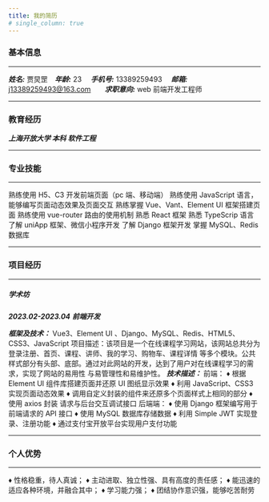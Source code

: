 ```yaml
---
title: 我的简历
# single_column: true
---
```


### 基本信息

---

**_姓名:_** 贾炅罡　**_年龄:_** 23 　**_手机号:_** 13389259493 　**_邮箱:_** j13389259493@163.com　　**_求职意向:_** web 前端开发工程师

---

### 教育经历

**_上海开放大学 本科 软件工程_**

---

### 专业技能

---

熟练使用 H5、C3 开发前端页面（pc 端、移动端）
熟练使用 JavaScript 语言，能够编写页面动态效果及页面交互
熟练掌握 Vue、Vant、Element UI 框架搭建页面
熟练使用 vue-router 路由的使用机制
熟悉 React 框架
熟悉 TypeScrip 语言
了解 uniApp 框架、微信小程序开发
了解 Django 框架开发
掌握 MySQL、Redis 数据库

---

### 项目经历

---

##### 学术坊

**_2023.02-2023.04_** **_前端开发_**

**_框架及技术：_** Vue3、Element UI 、Django、MySQL、Redis、HTML5、CSS3、JavaScript
项目描述：该项目是一个在线课程学习网站，该网站总共分为登录注册、首页、课程、讲师、我的学习、购物车、课程详情
等多个模块。公共样式部分有头部、底部。通过对此网站的开发，达到了用户对在线课程学习的需求，实现了网站的易用性
与易管理性和易维护性。
**_技术描述：_**
前端：
♦ 根据 Element UI 组件库搭建页面并还原 UI 图纸显示效果
♦ 利用 JavaScript、CSS3 实现页面动态效果
♦ 调用自定义封装的组件来还原多个页面样式上相同的部分
♦ 使用 axios 封装 请求与后台交互调试接口
后端端：
♦ 使用 Django 框架编写用于前端请求的 API 接口
♦ 使用 MySQL 数据库存储数据
♦ 利用 Simple JWT 实现登录、注册功能
♦ 通过支付宝开放平台实现用户支付功能

---

### 个人优势

---

♦ 性格稳重，待人真诚；
♦ 主动进取、独立性强、具有高度的责任感；
♦ 能迅速的适应各种环境，并融合其中；
♦ 学习能力强；
♦ 团结协作意识强，能够吃苦耐劳
